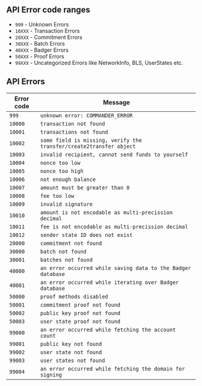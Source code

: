 ## API Error code ranges

- `999` - Unknown Errors
- `10XXX` - Transaction Errors
- `20XXX` - Commitment Errors
- `30XXX` - Batch Errors
- `40XXX` - Badger Errors
- `50XXX` - Proof Errors
- `99XXX` - Uncategorized Errors like NetworkInfo, BLS, UserStates etc.

## API Errors

|  Error code  |                                Message                              |
| ------------ | ------------------------------------------------------------------- |
| `999`        | `unknown error: COMMANDER_ERROR`                                    |
| `10000`      | `transaction not found`                                             |
| `10001`      | `transactions not found`                                            |
| `10002`      | `some field is missing, verify the transfer/create2transfer object` |
| `10003`      | `invalid recipient, cannot send funds to yourself`                  |
| `10004`      | `nonce too low`                                                     |
| `10005`      | `nonce too high`                                                    |
| `10006`      | `not enough balance`                                                |
| `10007`      | `amount must be greater than 0`                                     |
| `10008`      | `fee too low`                                                       |
| `10009`      | `invalid signature`                                                 |
| `10010`      | `amount is not encodable as multi-precission decimal`               |
| `10011`      | `fee is not encodable as multi-precission decimal`                  |
| `10012`      | `sender state ID does not exist`                                    |
| `20000`      | `commitment not found`                                              |
| `30000`      | `batch not found`                                                   |
| `30001`      | `batches not found`                                                 |
| `40000`      | `an error occurred while saving data to the Badger database`        |
| `40001`      | `an error occurred while iterating over Badger database`            |
| `50000`      | `proof methods disabled`                                            |
| `50001`      | `commitment proof not found`                                        |
| `50002`      | `public key proof not found`                                        |
| `50003`      | `user state proof not found`                                        |
| `99000`      | `an error occurred while fetching the account count`                |
| `99001`      | `public key not found`                                              |
| `99002`      | `user state not found`                                              |
| `99003`      | `user states not found`                                             |
| `99004`      | `an error occurred while fetching the domain for signing`           |
